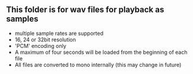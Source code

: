 ## This folder is for wav files for playback as samples

+ multiple sample rates are supported
+ 16, 24 or 32bit resolution
+ 'PCM' encoding only
+ A maximum of four seconds will be loaded from the beginning of each file
+ All files are converted to mono internally (this may change in future)
